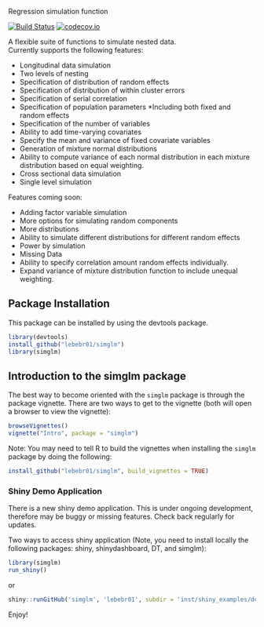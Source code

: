 Regression simulation function

[![Build Status](https://travis-ci.org/lebebr01/simglm.svg?branch=master)](https://travis-ci.org/lebebr01/simglm)
[![codecov.io](https://codecov.io/github/lebebr01/simglm/coverage.svg?branch=master)](https://codecov.io/github/lebebr01/simglm?branch=master)

A flexible suite of functions to simulate nested data.  
Currently supports the following features:
* Longitudinal data simulation
* Two levels of nesting
* Specification of distribution of random effects
* Specification of distribution of within cluster errors
* Specification of serial correlation
* Specification of population parameters
 *Including both fixed and random effects
* Specification of the number of variables
 * Ability to add time-varying covariates
 * Specify the mean and variance of fixed covariate variables
* Generation of mixture normal distributions
 * Ability to compute variance of each normal distribution in each mixture distribution
   based on equal weighting.
* Cross sectional data simulation
* Single level simulation

Features coming soon:
* Adding factor variable simulation
* More options for simulating random components
 * More distributions
 * Ability to simulate different distributions for different random effects
* Power by simulation
* Missing Data
* Ability to specify correlation amount random effects individually.
* Expand variance of mixture distribution function to include unequal weighting.

## Package Installation
This package can be installed by using the devtools package.


```r
library(devtools)
install_github("lebebr01/simglm")
library(simglm)
```

## Introduction to the simglm package
The best way to become oriented with the `simglm` package is through the package vignette.  There are two ways to get to the vignette (both will open a browser to view the vignette):


```r
browseVignettes()
vignette("Intro", package = "simglm")
```

Note: You may need to tell R to build the vignettes when installing the `simglm` package by doing the following:

```r
install_github("lebebr01/simglm", build_vignettes = TRUE)
```

### Shiny Demo Application
There is a new shiny demo application. This is under ongoing development, therefore may be buggy or missing features. Check back regularly for updates. 

Two ways to access shiny application (Note, you need to install locally the following packages: shiny, shinydashboard, DT, and simglm):
```r
library(simglm)
run_shiny()
```
or
```r
shiny::runGitHub('simglm', 'lebebr01', subdir = 'inst/shiny_examples/demo')
```


Enjoy!

